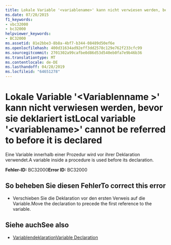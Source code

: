 ```yaml
---
title: Lokale Variable '<variablename>' kann nicht verwiesen werden, bevor sie deklariert ist
ms.date: 07/20/2015
f1_keywords:
- vbc32000
- bc32000
helpviewer_keywords:
- BC32000
ms.assetid: 81e2bbe3-8b8a-4bf7-b344-08489d50ef6e
ms.openlocfilehash: 400d31634ad92eff3dd2578c129e762f233cfc99
ms.sourcegitcommit: 2701302a99cafbe0d86d53d540eb0fa7e9b46b36
ms.translationtype: MT
ms.contentlocale: de-DE
ms.lasthandoff: 04/28/2019
ms.locfileid: "64651278"
---
```

# <a name="local-variable-variablename-cannot-be-referred-to-before-it-is-declared"></a><span data-ttu-id="ab340-102">Lokale Variable '\<Variablenname >' kann nicht verwiesen werden, bevor sie deklariert ist</span><span class="sxs-lookup"><span data-stu-id="ab340-102">Local variable '\<variablename>' cannot be referred to before it is declared</span></span>
<span data-ttu-id="ab340-103">Eine Variable innerhalb einer Prozedur wird vor ihrer Deklaration verwendet.</span><span class="sxs-lookup"><span data-stu-id="ab340-103">A variable inside a procedure is used before its declaration.</span></span>  
  
 <span data-ttu-id="ab340-104">**Fehler-ID:** BC32000</span><span class="sxs-lookup"><span data-stu-id="ab340-104">**Error ID:** BC32000</span></span>  
  
## <a name="to-correct-this-error"></a><span data-ttu-id="ab340-105">So beheben Sie diesen Fehler</span><span class="sxs-lookup"><span data-stu-id="ab340-105">To correct this error</span></span>  
  
- <span data-ttu-id="ab340-106">Verschieben Sie die Deklaration vor den ersten Verweis auf die Variable.</span><span class="sxs-lookup"><span data-stu-id="ab340-106">Move the declaration to precede the first reference to the variable.</span></span>  
  
## <a name="see-also"></a><span data-ttu-id="ab340-107">Siehe auch</span><span class="sxs-lookup"><span data-stu-id="ab340-107">See also</span></span>

- [<span data-ttu-id="ab340-108">Variablendeklaration</span><span class="sxs-lookup"><span data-stu-id="ab340-108">Variable Declaration</span></span>](../../visual-basic/programming-guide/language-features/variables/variable-declaration.md)
